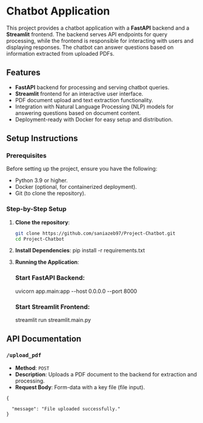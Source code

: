 # Chatbot Application

This project provides a chatbot application with a **FastAPI** backend and a **Streamlit** frontend. The backend serves API endpoints for query processing, while the frontend is responsible for interacting with users and displaying responses. The chatbot can answer questions based on information extracted from uploaded PDFs.

## Features
- **FastAPI** backend for processing and serving chatbot queries.
- **Streamlit** frontend for an interactive user interface.
- PDF document upload and text extraction functionality.
- Integration with Natural Language Processing (NLP) models for answering questions based on document content.
- Deployment-ready with Docker for easy setup and distribution.

## Setup Instructions

### Prerequisites

Before setting up the project, ensure you have the following:
- Python 3.9 or higher.
- Docker (optional, for containerized deployment).
- Git (to clone the repository).

### Step-by-Step Setup

1. **Clone the repository**:
   ```bash
   git clone https://github.com/saniazeb97/Project-Chatbot.git
   cd Project-Chatbot

2. **Install Dependencies**:
    pip install -r requirements.txt

3. **Running the Application**:
    
    ### Start FastAPI Backend:
    uvicorn app.main:app --host 0.0.0.0 --port 8000

    ### Start Streamlit Frontend:
    streamlit run streamlit.main.py


## API Documentation

### `/upload_pdf`

- **Method**: `POST`
- **Description**: Uploads a PDF document to the backend for extraction and processing.
- **Request Body**: Form-data with a key file (file input).

```Response
{

  "message": "File uploaded successfully."
}


